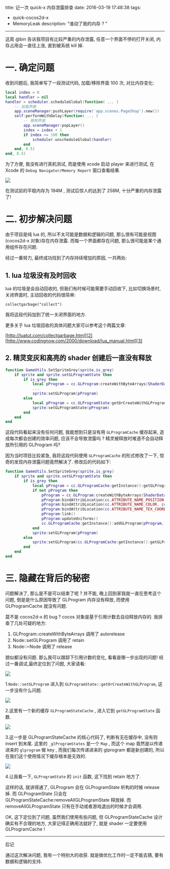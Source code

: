 title: 记一次 quick-x 内存泄露排查
date: 2016-03-19 17:48:38
tags:
- quick-cocos2d-x
- MemoryLeak
description: "谁动了我的内存 ? "
---

这周 @bin 告诉我项目有比较严重的内存泄露, 任意一个界面不停的打开关闭, 内存占用会一直往上涨, 直到被系统 kill 掉.

# 一. 确定问题

收到问题后, 我简单写了一段测试代码, 加载/移除界面 100 次, 对比内存变化:

```lua
local index = 0
local handler = nil
handler = scheduler.scheduleGlobal(function( ... )
    -- 加载界面
    app.sceneManager:pushLayer(require('app.scenes.PageShop').new())
    self:performWithDelay(function( ... )
        -- 移除界面
        app.sceneManager:popLayer()
        index = index + 1
        if index >= 100 then
            scheduler.unscheduleGlobal(handler)
        end
    end, 0.5)
end, 0.5)
```


为了方便, 我没有进行真机测试, 而是使用 xcode 启动 player 来进行测试, 在 Xcode 的 `Debug Navigator/Memory Report` 窗口查看结果.

![][1]

在测试前的平稳内存为 194M , 测试后惊人的达到了 258M, 十分严重的内存泄露了!

# 二. 初步解决问题

由于项目是纯 lua 的, 所以不太可能是数据和逻辑的问题, 那么很有可能是视图(cocos2d-x 对象)存在内存泄露. 而每一个界面都存在问题, 那么很可能是某个通用组件存在问题.

经过一番努力, 最终成功找到了内存持续增加的原因, 一共两处:

## 1. lua 垃圾没有及时回收

lua 的垃圾是会自动回收的, 但我们有时候可能需要手动回收下, 比如切换场景时, 关闭界面时, 主动回收的代码很简单:

```
collectgarbage("collect")
```

我将这段代码加到了统一关闭界面的地方.

更多关于 lua 垃圾回收的具体问题大家可以参考这个两篇文章:

[http://luatut.com/collectgarbage.html][2]
[http://www.codingnow.com/2000/download/lua_manual.html][3]

## 2. 精灵变灰和高亮的 shader 创建后一直没有释放

```lua
function GameUtils.SetSpriteGrey(sprite,is_grey)
    if sprite and sprite.setGLProgramState then
        if is_grey then
            local pProgram = cc.GLProgram:createWithByteArrays(ShaderData.vertDefaultSourceGrey, ShaderData.pszFragSourceGrey)
            ...
            sprite:setGLProgram(pProgram) 
        else 
            local pProgram = cc.GLProgramState:getOrCreateWithGLProgram(cc.GLProgramCache:getInstance():getGLProgram("ShaderPositionTextureColor_noMVP"))
            sprite:setGLProgramState(pProgram)
        end 
    end
end
```

这段代码看起来没有任何问题, 我能想到只是没有用 `GLProgramCache` 缓存起来, 造成每次都会创建的效率问题, 应该不会导致泄露吗 ? 精灵被释放时难道不会自动释放所引用的 GLProgram 吗?

因为当时项目比较紧急, 我将这段代码使用 `GLProgramCache` 的形式修改了一下, 惊奇的发现内存泄露问题竟然解决了. 修改后的代码如下:

```lua
function GameUtils.SetSpriteGrey(sprite,is_grey)
    if sprite and sprite.setGLProgramState then
        if is_grey then
            local pProgram = cc.GLProgramCache:getInstance():getGLProgram("ShaderPositionTextureColor_Gray")
            if not pProgram then
                pProgram = cc.GLProgram:createWithByteArrays(ShaderData.vertDefaultSourceGrey, ShaderData.pszFragSourceGrey)
                pProgram:bindAttribLocation(cc.ATTRIBUTE_NAME_POSITION, cc.VERTEX_ATTRIB_POSITION)
                pProgram:bindAttribLocation(cc.ATTRIBUTE_NAME_COLOR, cc.VERTEX_ATTRIB_COLOR)
                pProgram:bindAttribLocation(cc.ATTRIBUTE_NAME_TEX_COORD, cc.VERTEX_ATTRIB_FLAG_TEX_COORDS)
                pProgram:link()
                pProgram:updateUniforms()
                cc.GLProgramCache:getInstance():addGLProgram(pProgram, "ShaderPositionTextureColor_Gray")
            end
            sprite:setGLProgram(pProgram) 
        else 
            sprite:setGLProgram(cc.GLProgramCache:getInstance():getGLProgram("ShaderPositionTextureColor_noMVP"))
        end 
    end
end
```


# 三. 隐藏在背后的秘密

问题解决了, 那么是不是可以结束了呢 ? 并不能, 晚上回到家我就一直在思考这个问题, 倒是是什么原因导致了 GLProgram 内存没有释放, 而使用 GLProgramCache 就没有问题.

莫不是 cocos2d-x 的 bug ? cocos 对象是基于引用计数去自动释放内存的. 我排查了几处可疑的地方:

1. GLProgram::createWithByteArrays 调用了 autorelease
2. Node::setGLProgram 调用了 retain
3. Node::~Node 调用了 release

貌似都没有问题. 那么我可以跟踪下引用计数的变化, 看看是哪一步出现的问题! 经过一番调试,最终定位到了问题, 大家请看:

![][4]

1.`Node::setGLProgram` 进入到 `GLProgramState::getOrCreateWithGLProgram`, 这一步没有什么问题.

![][5]

2.这里有一个新的缓存 `GLProgramStateCache` , 进入它到 `getGLProgramState` 函数.

![][6]

3.这一步是 GLProgramStateCache 的核心代码了, 判断有无在缓存中, 没有则 insert 到末尾. 这里的 `_glProgramStates` 是一个 `Map` , 而这个 map 竟然是以传递进来的 `glprogram` 做
 key , 而我们每次传递进来的 glprogram 都是新创建的, 所以在我们这个使用情况下缓存根本是无效的.

![][7]

4.让我看一下, `GLProgramState` 的 `init` 函数, 这下找到 retain 地方了. 


这样的话, 就讲得通了, GLProgram 会在 GLProgramState 析构的时候 release 掉. 而 GLProgramState 只会在 GLProgramStateCache:removeAllGLProgramState 释放掉. 而 removeAllGLProgramState 只有在手动或者游戏退出的时候才会调用.


OK, 这下定位到了问题, 虽然我们使用有些问题, 但 GLProgramStateCache 设计确实有不合理的地方, 大家记得正确用法就好了, 就是 shader 一定要使用 GLProgramCache !

---

后记

通过这次解决问题, 我有一个特别大的收获. 就是做优化工作时一定不能去猜, 要有数据和逻辑的支持.

[1]: http://ww3.sinaimg.cn/large/7f870d23gw1f23kr8dricj20rh0fstab.jpg
[2]: http://luatut.com/collectgarbage.html
[3]: http://www.codingnow.com/2000/download/lua_manual.html
[4]: http://ww1.sinaimg.cn/large/7f870d23gw1f2anef57p3j20u60370ts.jpg
[5]: http://ww4.sinaimg.cn/large/7f870d23gw1f2aneul8cej20u7021jrx.jpg
[6]: http://ww3.sinaimg.cn/large/7f870d23gw1f2anf4bv4tj20u906l402.jpg
[7]: http://ww1.sinaimg.cn/large/7f870d23gw1f2anfex5v1j20tx03zjs1.jpg